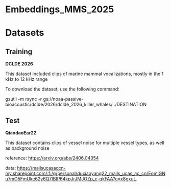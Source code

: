 # Embeddings_MMS_2025

# Datasets

## Training

**DCLDE 2026**

This dataset included clips of marine mammal vocalizations, mostly in the 1 kHz to 12 kHz range

To download the dataset, use the following command:

gsutil -m rsync -r gs://noaa-passive-bioacoustic/dclde/2026/dclde_2026_killer_whales/ ./DESTINATION 


## Test

**QiandaoEar22**

This dataset contains clips of vessel noise for multiple vessel types, as well as background noise

reference: https://arxiv.org/abs/2406.04354

data: https://mailsucasaccn-my.sharepoint.com/:f:/g/personal/duxiaoyang22_mails_ucas_ac_cn/EomiGNu7mO5FmUke62y6Q7IBIP64kpJrJMJOZp_c-qkFAA?e=x8gxuL.

